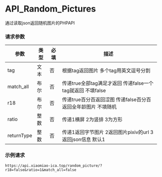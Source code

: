 # API_Random_Pictures
通过读取json返回随机图片的PHPAPI



 ### 请求参数
|参数|类型|必填|描述|
|--|--|--|--|
|tag       |文本|否|根据tag返回图片 多个tag用英文逗号分割|
|match_all |布尔|否|传递true全部tag满足才返回 传递false一个tag就返回 不填false|
|r18       |布尔|否|传递true百分百返回涩图 传递false百分百返回全年龄图片 不填随机|
|ratio     |整数|否|传递1横屏 2为竖排 3为方形|
|returnType|整数|否|传递1返回字节图片 2返回图片pixiv的url 3返回json信息 默认1|

### 示例请求
```
https://api.xiaomiao-ica.top/random_picture/?r18=false&ratio=1&match_all=false
```

  



